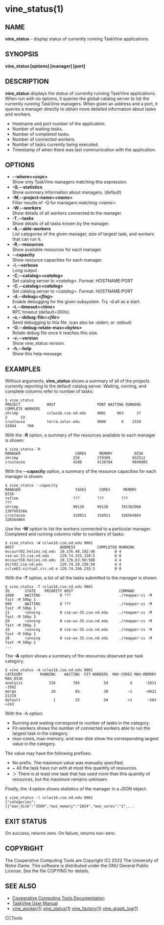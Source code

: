 






















# vine_status(1)

## NAME
**vine_status** - display status of currently running TaskVine applications.

## SYNOPSIS
**vine_status [options] [manager] [port]**

## DESCRIPTION

**vine_status** displays the status of currently running TaskVine applications.
When run with no options, it queries the global catalog server to list the currently running
TaskVine managers.  When given an address and a port, it queries a manager directly to obtain
more detailed information about tasks and workers.


- Hostname and port number of the application.
- Number of waiting tasks.
- Number of completed tasks.
- Number of connected workers.
- Number of tasks currently being executed.
- Timestamp of when there was last communication with the application.


## OPTIONS

- **--where=_&lt;expr&gt;_**<br /> Show only TaskVine managers matching this expression.
- **-Q**,**--statistics**<br />Show summary information about managers. (default)
- **-M**,**--project-name=_&lt;name&gt;_**<br />Filter results of -Q for managers matching _&lt;name&gt;_.
- **-W**,**--workers**<br />Show details of all workers connected to the manager.
- **-T**,**--tasks**<br />Show details of all tasks known by the manager.
- **-A**,**--able-workers**<br />List categories of the given manager, size of largest task, and workers that can run it.
- **-R**,**--resources**<br />Show available resources for each manager.
- **--capacity**<br />Show resource capacities for each manager.
- **-l**,**--verbose**<br />Long output.
- **-C**,**--catalog=_&lt;catalog&gt;_**<br />Set catalog server to _&lt;catalog&gt;_. Format: HOSTNAME:PORT
- **-C**,**--catalog=_&lt;catalog&gt;_**<br />Set catalog server to _&lt;catalog&gt;_. Format: HOSTNAME:PORT
- **-d**,**--debug=_&lt;flag&gt;_**<br />Enable debugging for the given subsystem. Try -d all as a start.
- **-t**,**--timeout=_&lt;time&gt;_**<br />RPC timeout (default=300s).
- **-o**,**--debug-file=_&lt;file&gt;_**<br />Send debugging to this file. (can also be :stderr, or :stdout)
- **-O**,**--debug-rotate-max=_&lt;bytes&gt;_**<br />Rotate debug file once it reaches this size.
- **-v**,**--version**<br />Show vine_status version.
- **-h**,**--help**<br />Show this help message.


## EXAMPLES

Without arguments, **vine_status** shows a summary of all of the
projects currently reporting to the default catalog server. Waiting, running,
and complete columns refer to number of tasks:

```
$ vine_status
PROJECT            HOST                   PORT WAITING RUNNING COMPLETE WORKERS
shrimp             cclws16.cse.nd.edu     9001     963      37        2      33
crustacea          terra.solar.edu        9000       0    2310    32084     700
```

With the **-R** option, a summary of the resources available to each manager is shown:

```
$ vine_status -R
MANAGER                         CORES      MEMORY          DISK
shrimp                         228        279300          932512
crustacea                      4200       4136784         9049985
```

With the **--capacity** option, a summary of the resource capacities for each manager is shown:

```
$ vine_status --capacity
MANAGER                         TASKS      CORES      MEMORY          DISK
refine                         ???        ???        ???             ???
shrimp                         99120      99120      781362960       1307691584
crustacea                      318911     318911     326564864       326564864
```

Use the **-W** option to list the workers connected to a particular manager.
Completed and running columns refer to numbers of tasks:

```
$ vine_status -W cclws16.cse.nd.edu 9001
HOST                     ADDRESS          COMPLETED RUNNING
mccourt02.helios.nd.edu  10.176.48.102:40         0 4
cse-ws-23.cse.nd.edu     129.74.155.120:5         0 0
mccourt50.helios.nd.edu  10.176.63.50:560         4 4
dirt02.cse.nd.edu        129.74.20.156:58         4 4
cclvm03.virtual.crc.nd.e 129.74.246.235:3         0 0
```

With the **-T** option, a list of all the tasks submitted to the manager is shown:

```
$ vine_status -T cclws16.cse.nd.edu 9001
ID       STATE    PRIORITY HOST                     COMMAND
1000     WAITING         0 ???                      ./rmapper-cs -M fast -M 50bp 1
999      WAITING         0 ???                      ./rmapper-cs -M fast -M 50bp 1
21       running         0 cse-ws-35.cse.nd.edu     ./rmapper-cs -M fast -M 50bp 3
20       running         0 cse-ws-35.cse.nd.edu     ./rmapper-cs -M fast -M 50bp 2
19       running         0 cse-ws-35.cse.nd.edu     ./rmapper-cs -M fast -M 50bp 2
18       running         0 cse-ws-35.cse.nd.edu     ./rmapper-cs -M fast -M 50bp 2
...
```


The **-A** option shows a summary of the resources observed per task
category.

```
$ vine_status -A cclws16.cse.nd.edu 9001
CATEGORY        RUNNING    WAITING  FIT-WORKERS  MAX-CORES MAX-MEMORY   MAX-DISK
analysis            216        784           54          4      ~1011      ~3502
merge                20         92           30         ~1      ~4021      21318
default               1         25           54         >1       ~503       >243
```

With the -A option:

- Running and waiting correspond to number of tasks in the category.
- Fit-workers shows the number of connected workers able to run the largest task in the category.
- max-cores, max-memory, and max-disk show the corresponding largest value in the category.


The value may have the following prefixes:

- No prefix. The maximum value was manually specified.
- ~ All the task have run with at most this quantity of resources.
- ＞ There is at least one task that has used more than this quantity of resources, but the maximum remains unknown.



Finally, the **-l** option shows statistics of the manager in a JSON object:

```
$ vine_status -l cclws16.cse.nd.edu 9001
{"categories":[{"max_disk":"3500","max_memory":"1024","max_cores":"1",...
```

## EXIT STATUS
On success, returns zero.  On failure, returns non-zero.

## COPYRIGHT

The Cooperative Computing Tools are Copyright (C) 2022 The University of Notre Dame.  This software is distributed under the GNU General Public License.  See the file COPYING for details.

## SEE ALSO


- [Cooperative Computing Tools Documentation]("../index.html")
- [TaskVine User Manual]("../taskvine.html")
- [vine_worker(1)](vine_worker.md) [vine_status(1)](vine_status.md) [vine_factory(1)](vine_factory.md) [vine_graph_log(1)](vine_graph_log.md) 


CCTools
